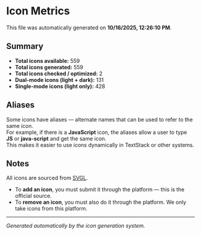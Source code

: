 # Icon Metrics

This file was automatically generated on **10/16/2025, 12:26:10 PM**.

## Summary

- **Total icons available:** 559
- **Total icons generated:** 559
- **Total icons checked / optimized:** 2
- **Dual-mode icons (light + dark):** 131
- **Single-mode icons (light only):** 428

## Aliases

Some icons have aliases — alternate names that can be used to refer to the same icon.  
For example, if there is a **JavaScript** icon, the aliases allow a user to type **JS** or **java-script** and get the same icon.  
This makes it easier to use icons dynamically in TextStack or other systems.

## Notes

All icons are sourced from [SVGL](https://github.com/pheralb/svgl).

- To **add an icon**, you must submit it through the platform — this is the official source.
- To **remove an icon**, you must also do it through the platform. We only take icons from this platform.

---

_Generated automatically by the icon generation system._
